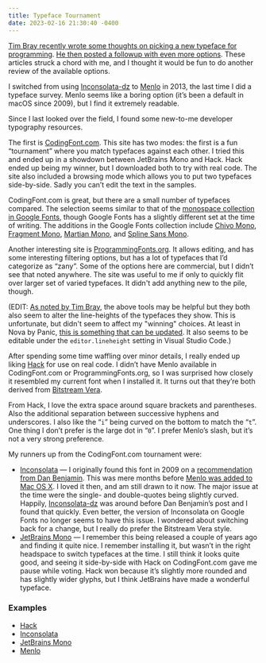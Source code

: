 ```yaml
---
title: Typeface Tournament
date: 2023-02-16 21:30:40 -0400
---
```


[Tim Bray recently wrote some thoughts on picking a new typeface for programming](https://www.tbray.org/ongoing/When/202x/2023/02/09/Monospace). [He then posted a followup with even more options](https://www.tbray.org/ongoing/When/202x/2023/02/14/More-Mono). These articles struck a chord with me, and I thought it would be fun to do another review of the available options.

I switched from using [Inconsolata-dz](https://nodnod.net/posts/inconsolata-dz/) to [Menlo](https://en.wikipedia.org/wiki/Menlo_(typeface)) in 2013, the last time I did a typeface survey. Menlo seems like a boring option (it’s been a default in macOS since 2009), but I find it extremely readable.

Since I last looked over the field, I found some new-to-me developer typography resources.

The first is [CodingFont.com](https://www.codingfont.com). This site has two modes: the first is a fun “tournament” where you match typefaces against each other. I tried this and ended up in a showdown between JetBrains Mono and Hack. Hack ended up being my winner, but I downloaded both to try with real code. The site also included a browsing mode which allows you to put two typefaces side-by-side. Sadly you can’t edit the text in the samples.

CodingFont.com is great, but there are a small number of typefaces compared. The selection seems similar to that of the [monospace collection in Google Fonts](https://fonts.google.com/?category=Monospace), though Google Fonts has a slightly different set at the time of writing. The additions in the Google Fonts collection include [Chivo Mono](https://fonts.google.com/specimen/Chivo+Mono), [Fragment Mono](https://fonts.google.com/specimen/Fragment+Mono), [Martian Mono](https://fonts.google.com/specimen/Martian+Mono), and [Spline Sans Mono](https://fonts.google.com/specimen/Spline+Sans+Mono).

Another interesting site is [ProgrammingFonts.org](https://www.programmingfonts.org). It allows editing, and has some interesting filtering options, but has a lot of typefaces that I’d categorize as “zany”. Some of the options here are commercial, but I didn’t see that noted anywhere. The site was useful to me if only to quickly flit over larger set of varied typefaces. It didn't add anything new to the pile, though.

(EDIT: [As noted by Tim Bray](https://mastodon.social/@timbray@hachyderm.io/109881181854977568), the above tools may be helpful but they both also seem to alter the line-heights of the typefaces they show. This is unfortunate, but didn't seem to affect my "winning" choices. At least in Nova by Panic, [this is something that can be updated](https://help.panic.com/nova/preferences/#editor). It also seems to be editable under the `editor.lineheight` setting in Visual Studio Code.)

After spending some time waffling over minor details, I really ended up liking [Hack](https://sourcefoundry.org/hack/) for use on real code. I didn’t have Menlo available in CodingFont.com or ProgrammingFonts.org, so I was surprised how closely it resembled my current font when I installed it. It turns out that they’re both derived from [Bitstream Vera](https://en.wikipedia.org/wiki/Bitstream_Vera).

From Hack, I love the extra space around square brackets and parentheses. Also the additional separation between successive hyphens and underscores. I also like the “`i`” being curved on the bottom to match the “`t`”. One thing I don’t prefer is the large dot in “`0`”. I prefer Menlo’s slash, but it’s not a very strong preference.

My runners up from the CodingFont.com tournament were:

* [Inconsolata](https://fonts.google.com/specimen/Inconsolata) — I originally found this font in 2009 on a [recommendation from Dan Benjamin](https://web.archive.org/web/20090601171845/http://hivelogic.com/articles/view/top-10-programming-fonts). This was mere months before [Menlo was added to Mac OS X](https://en.wikipedia.org/wiki/Mac_OS_X_Snow_Leopard). I loved it then, and am still drawn to it now. The major issue at the time were the single- and double-quotes being slightly curved. Happily, [Inconsolata-dz](https://nodnod.net/posts/inconsolata-dz/) was around before Dan Benjamin’s post and I found that quickly. Even better, the version of Inconsolata on Google Fonts no longer seems to have this issue. I wondered about switching back for a change, but I really do prefer the Bitstream Vera style.
* [JetBrains Mono](https://www.jetbrains.com/lp/mono/) — I remember this being released a couple of years ago and finding it quite nice. I remember installing it, but wasn’t in the right headspace to switch typefaces at the time. I still think it looks quite good, and seeing it side-by-side with Hack on CodingFont.com gave me pause while voting. Hack won because it’s slightly more rounded and has slightly wider glyphs, but I think JetBrains have made a wonderful typeface.

### Examples

* [Hack](/assets/typefaces/hack.png)
* [Inconsolata](/assets/typefaces/inconsolata.png)
* [JetBrains Mono](/assets/typefaces/jetbrains-mono.png)
* [Menlo](/assets/typefaces/menlo.png)
